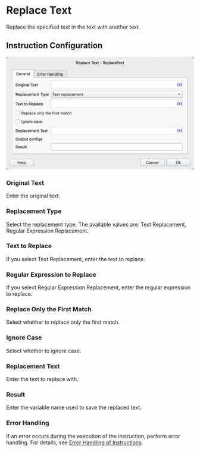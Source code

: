 # Replace Text

Replace the specified text in the text with another text.

## Instruction Configuration

![Replace Text General Configuration Dialog Box](replace_text_general_config.png)

### Original Text

Enter the original text.

### Replacement Type

Select the replacement type. The available values are: Text Replacement, Regular Expression Replacement.

### Text to Replace

If you select Text Replacement, enter the text to replace.

### Regular Expression to Replace

If you select Regular Expression Replacement, enter the regular expression to replace.

### Replace Only the First Match

Select whether to replace only the first match.

### Ignore Case

Select whether to ignore case.

### Replacement Text

Enter the text to replace with.

### Result

Enter the variable name used to save the replaced text.

### Error Handling

If an error occurs during the execution of the instruction, perform error handling. For details, see [Error Handling of Instructions](../../../manual/error_handling.md).